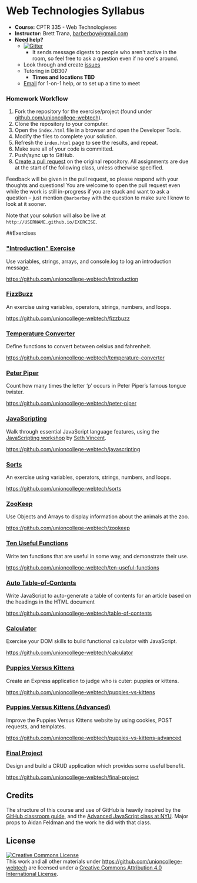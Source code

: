 # Web Technologies Syllabus

* **Course:** CPTR 335 - Web Technologieses
* **Instructor:** Brett Trana, [barberboy@gmail.com](mailto:barberboy@gmail.com)
* **Need help?**
    * [![Gitter](https://badges.gitter.im/Join%20Chat.svg)](https://gitter.im/unioncollege-webtech)
        * It sends message digests to people who aren't active in the room, so feel free to ask a question even if no one's around.
    * Look through and create [issues](https://github.com/unioncollege-webtech/syllabus/issues)
    * Tutoring in DB307
      - **Times and locations TBD**
   * [Email](mailto:barberboy@gmail.com) for 1-on-1 help, or to set up a time to meet

### Homework Workflow

1. Fork the repository for the exercise/project (found under [github.com/unioncollege-webtech](https://github.com/unioncollege-webtech)).
1. Clone the repository to your computer.
1. Open the `index.html` file in a browser and open the Developer Tools.
1. Modify the files to complete your solution.
1. Refresh the `index.html` page to see the results, and repeat.
1. Make sure all of your code is committed.
1. Push/sync up to GitHub.
1. [Create a pull request](https://help.github.com/articles/creating-a-pull-request) on the original repository. All assignments are due at the start of the following class, unless otherwise specified.

Feedback will be given in the pull request, so please respond with your thoughts and questions! You are welcome to open the pull request even while the work is still in-progress if you are stuck and want to ask a question – just mention `@barberboy` with the question to make sure I know to look at it sooner.

Note that your solution will also be live at `http://USERNAME.github.io/EXERCISE`.


##Exercises

### ["Introduction" Exercise](https://github.com/unioncollege-webtech/introduction)

Use variables, strings, arrays, and console.log to log an introduction message.

https://github.com/unioncollege-webtech/introduction


### [FizzBuzz](https://github.com/unioncollege-webtech/fizzbuzz)

An exercise using variables, operators, strings, numbers, and loops.

https://github.com/unioncollege-webtech/fizzbuzz


### [Temperature Converter](github.com/unioncollege-webtech/temperature-converter)

Define functions to convert between celsius and fahrenheit.

https://github.com/unioncollege-webtech/temperature-converter


### [Peter Piper](https://github.com/unioncollege-webtech/peter-piper)

Count how many times the letter ‘p’ occurs in Peter Piper’s famous tongue twister.

https://github.com/unioncollege-webtech/peter-piper


### [JavaScripting](https://github.com/unioncollege-webtech/javascripting)

Walk through essential JavaScript language features, using the [JavaScripting workshop](https://github.com/sethvincent/javascripting) by [Seth Vincent](https://github.com/sethvincent).

https://github.com/unioncollege-webtech/javascripting


### [Sorts](https://github.com/unioncollege-webtech/sorts)

An exercise using variables, operators, strings, numbers, and loops.

https://github.com/unioncollege-webtech/sorts


### [ZooKeep](https://github.com/unioncollege-webtech/zookeep)

Use Objects and Arrays to display information about the animals at the zoo.

https://github.com/unioncollege-webtech/zookeep


### [Ten Useful Functions](https://github.com/unioncollege-webtech/ten-useful-functions)

Write ten functions that are useful in some way, and demonstrate their use.

https://github.com/unioncollege-webtech/ten-useful-functions


### [Auto Table-of-Contents](https://github.com/unioncollege-webtech/table-of-contents)

Write JavaScript to auto-generate a table of contents for an article based on the headings in the HTML document

https://github.com/unioncollege-webtech/table-of-contents


### [Calculator](https://github.com/unioncollege-webtech/calculator)

Exercise your DOM skills to build functional calculator with JavaScript.

https://github.com/unioncollege-webtech/calculator


### [Puppies Versus Kittens](https://github.com/unioncollege-webtech/puppies-vs-kittens)

Create an Express application to judge who is cuter: puppies or kittens.

https://github.com/unioncollege-webtech/puppies-vs-kittens


### [Puppies Versus Kittens (Advanced)](https://github.com/unioncollege-webtech/puppies-vs-kittens-advanced)

Improve the Puppies Versus Kittens website by using cookies, POST requests, and templates.

https://github.com/unioncollege-webtech/puppies-vs-kittens-advanced


### [Final Project](https://github.com/unioncollege-webtech/final-project)

Design and build a CRUD application which provides some useful benefit.

https://github.com/unioncollege-webtech/final-project


## Credits

The structure of this course and use of GitHub is heavily inspired by the [GitHub classroom guide](https://education.github.com/guide), and the [Advanced JavaScript class at NYU](https://github.com/advanced-js/syllabus). Major props to Aidan Feldman and the work he did with that class.

## License

<a rel="license" href="http://creativecommons.org/licenses/by/4.0/"><img alt="Creative Commons License" style="border-width:0" src="https://i.creativecommons.org/l/by/4.0/88x31.png" /></a><br />This <span xmlns:dct="http://purl.org/dc/terms/" href="http://purl.org/dc/dcmitype/Text" rel="dct:type">work</span> and all other materials under https://github.com/unioncollege-webtech are licensed under a <a rel="license" href="http://creativecommons.org/licenses/by/4.0/">Creative Commons Attribution 4.0 International License</a>.
